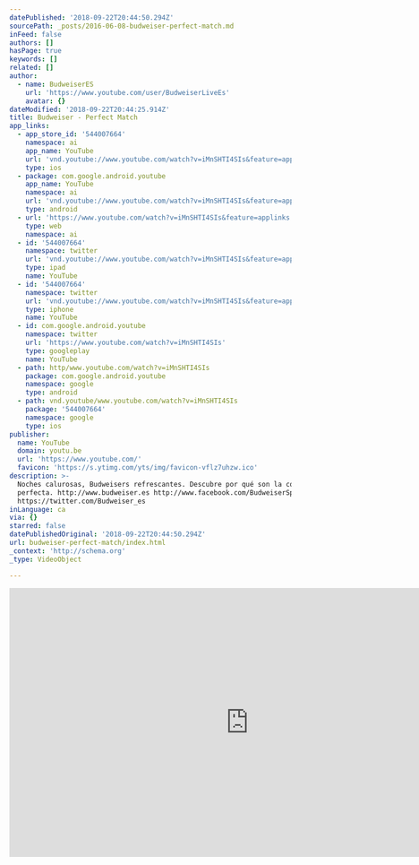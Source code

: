 ```yaml
---
datePublished: '2018-09-22T20:44:50.294Z'
sourcePath: _posts/2016-06-08-budweiser-perfect-match.md
inFeed: false
authors: []
hasPage: true
keywords: []
related: []
author:
  - name: BudweiserES
    url: 'https://www.youtube.com/user/BudweiserLiveEs'
    avatar: {}
dateModified: '2018-09-22T20:44:25.914Z'
title: Budweiser - Perfect Match
app_links:
  - app_store_id: '544007664'
    namespace: ai
    app_name: YouTube
    url: 'vnd.youtube://www.youtube.com/watch?v=iMnSHTI4SIs&feature=applinks'
    type: ios
  - package: com.google.android.youtube
    app_name: YouTube
    namespace: ai
    url: 'vnd.youtube://www.youtube.com/watch?v=iMnSHTI4SIs&feature=applinks'
    type: android
  - url: 'https://www.youtube.com/watch?v=iMnSHTI4SIs&feature=applinks'
    type: web
    namespace: ai
  - id: '544007664'
    namespace: twitter
    url: 'vnd.youtube://www.youtube.com/watch?v=iMnSHTI4SIs&feature=applinks'
    type: ipad
    name: YouTube
  - id: '544007664'
    namespace: twitter
    url: 'vnd.youtube://www.youtube.com/watch?v=iMnSHTI4SIs&feature=applinks'
    type: iphone
    name: YouTube
  - id: com.google.android.youtube
    namespace: twitter
    url: 'https://www.youtube.com/watch?v=iMnSHTI4SIs'
    type: googleplay
    name: YouTube
  - path: http/www.youtube.com/watch?v=iMnSHTI4SIs
    package: com.google.android.youtube
    namespace: google
    type: android
  - path: vnd.youtube/www.youtube.com/watch?v=iMnSHTI4SIs
    package: '544007664'
    namespace: google
    type: ios
publisher:
  name: YouTube
  domain: youtu.be
  url: 'https://www.youtube.com/'
  favicon: 'https://s.ytimg.com/yts/img/favicon-vflz7uhzw.ico'
description: >-
  Noches calurosas, Budweisers refrescantes. Descubre por qué son la combinación
  perfecta. http://www.budweiser.es http://www.facebook.com/BudweiserSpain
  https://twitter.com/Budweiser_es
inLanguage: ca
via: {}
starred: false
datePublishedOriginal: '2018-09-22T20:44:50.294Z'
url: budweiser-perfect-match/index.html
_context: 'http://schema.org'
_type: VideoObject

---
```

<iframe src="https://cdn.embedly.com/widgets/media.html?src=https%3A%2F%2Fwww.youtube.com%2Fembed%2FiMnSHTI4SIs%3Ffeature%3Doembed&amp;url=http%3A%2F%2Fwww.youtube.com%2Fwatch%3Fv%3DiMnSHTI4SIs&amp;image=https%3A%2F%2Fi.ytimg.com%2Fvi%2FiMnSHTI4SIs%2Fhqdefault.jpg&amp;key=b7d04c9b404c499eba89ee7072e1c4f7&amp;type=text%2Fhtml&amp;schema=youtube" width="854" height="480" scrolling="no" frameborder="0" allowfullscreen="" style=""></iframe>